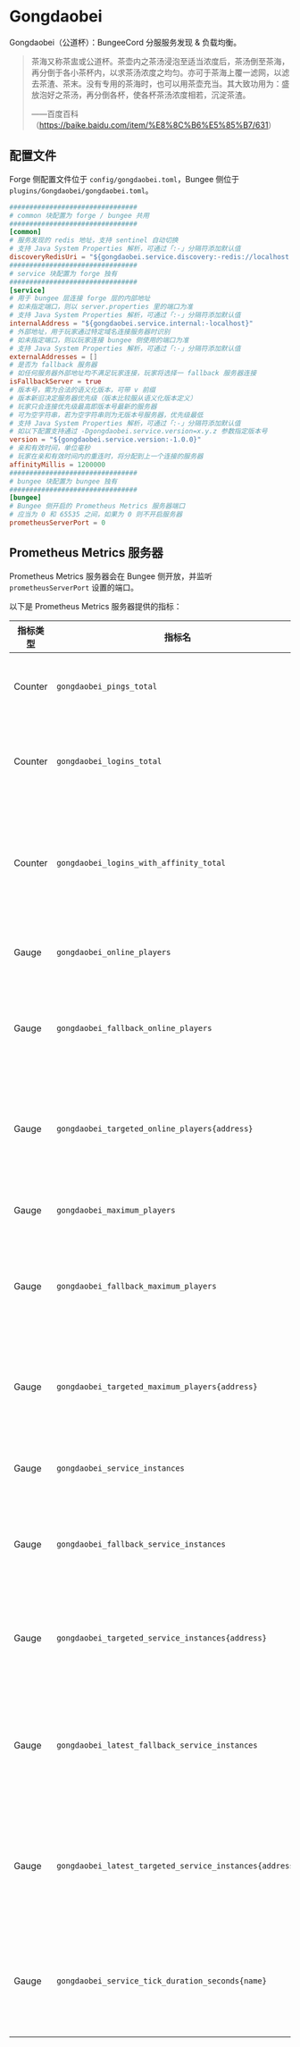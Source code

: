 # Gongdaobei

Gongdaobei（公道杯）：BungeeCord 分服服务发现 & 负载均衡。

> 茶海又称茶盅或公道杯。茶壶内之茶汤浸泡至适当浓度后，茶汤倒至茶海，再分倒于各小茶杯内，以求茶汤浓度之均匀。亦可于茶海上覆一滤网，以滤去茶渣、茶末。没有专用的茶海时，也可以用茶壶充当。其大致功用为：盛放泡好之茶汤，再分倒各杯，使各杯茶汤浓度相若，沉淀茶渣。
> 
> ——百度百科（<https://baike.baidu.com/item/%E8%8C%B6%E5%85%B7/631>）

## 配置文件

Forge 侧配置文件位于 `config/gongdaobei.toml`，Bungee 侧位于 `plugins/Gongdaobei/gongdaobei.toml`。

```toml
################################
# common 块配置为 forge / bungee 共用
################################
[common]
# 服务发现的 redis 地址，支持 sentinel 自动切换
# 支持 Java System Properties 解析，可通过「:-」分隔符添加默认值
discoveryRedisUri = "${gongdaobei.service.discovery:-redis://localhost:6379/0}"
################################
# service 块配置为 forge 独有
################################
[service]
# 用于 bungee 层连接 forge 层的内部地址
# 如未指定端口，则以 server.properties 里的端口为准
# 支持 Java System Properties 解析，可通过「:-」分隔符添加默认值
internalAddress = "${gongdaobei.service.internal:-localhost}"
# 外部地址，用于玩家通过特定域名连接服务器时识别
# 如未指定端口，则以玩家连接 bungee 侧使用的端口为准
# 支持 Java System Properties 解析，可通过「:-」分隔符添加默认值
externalAddresses = []
# 是否为 fallback 服务器
# 如任何服务器外部地址均不满足玩家连接，玩家将选择一 fallback 服务器连接
isFallbackServer = true
# 版本号，需为合法的语义化版本，可带 v 前缀
# 版本新旧决定服务器优先级（版本比较服从语义化版本定义）
# 玩家只会连接优先级最高即版本号最新的服务器
# 可为空字符串，若为空字符串则为无版本号服务器，优先级最低
# 支持 Java System Properties 解析，可通过「:-」分隔符添加默认值
# 如以下配置支持通过 -Dgongdaobei.service.version=x.y.z 参数指定版本号
version = "${gongdaobei.service.version:-1.0.0}"
# 亲和有效时间，单位毫秒
# 玩家在亲和有效时间内的重连时，将分配到上一个连接的服务器
affinityMillis = 1200000
################################
# bungee 块配置为 bungee 独有
################################
[bungee]
# Bungee 侧开启的 Prometheus Metrics 服务器端口
# 应当为 0 和 65535 之间，如果为 0 则不开启服务器
prometheusServerPort = 0
```

## Prometheus Metrics 服务器

Prometheus Metrics 服务器会在 Bungee 侧开放，并监听 `prometheusServerPort` 设置的端口。

以下是 Prometheus Metrics 服务器提供的指标：

| 指标类型    | 指标名                                                     | 解释                                  |
|---------|---------------------------------------------------------|-------------------------------------|
| Counter | `gongdaobei_pings_total`                                | 服务器 bungee 侧总共 ping 了多少次            |
| Counter | `gongdaobei_logins_total`                               | 服务器 bungee 侧总共有多少次有效登录              |
| Counter | `gongdaobei_logins_with_affinity_total`                 | 服务器 bungee 侧总共有多少次在亲和有效时间内的有效登录     |
| Gauge   | `gongdaobei_online_players`                             | 服务器总共多少在线玩家                         |
| Gauge   | `gongdaobei_fallback_online_players`                    | 服务器标记为 fallback 的端总共多少在线玩家          |
| Gauge   | `gongdaobei_targeted_online_players{address}`           | 服务器标记 `address` 外部域名的端总共多少在线玩家      |
| Gauge   | `gongdaobei_maximum_players`                            | 服务器玩家上限的值求和                         |
| Gauge   | `gongdaobei_fallback_maximum_players`                   | 服务器标记为 fallback 的端玩家上限的值求和          |
| Gauge   | `gongdaobei_targeted_maximum_players{address}`          | 服务器标记 `address` 外部域名的端玩家上限的值求和      |
| Gauge   | `gongdaobei_service_instances`                          | 服务器总共注册了多少端                         |
| Gauge   | `gongdaobei_fallback_service_instances`                 | 服务器总共注册了多少标记为 fallback 的端           |
| Gauge   | `gongdaobei_targeted_service_instances{address}`        | 服务器总共注册了多少标记 `address` 外部域名的端       |
| Gauge   | `gongdaobei_latest_fallback_service_instances`          | 服务器总共注册了多少标记为 fallback 且为最新版本的端     |
| Gauge   | `gongdaobei_latest_targeted_service_instances{address}` | 服务器总共注册了多少标记 `address` 外部域名且为最新版本的端 |
| Gauge   | `gongdaobei_service_tick_duration_seconds{name}`        | 服务器中名称标记为 `name` 的端每 tick 所占用的秒数    |
